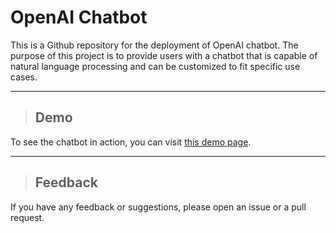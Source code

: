# OpenAI Chatbot

This is a Github repository for the deployment of OpenAI chatbot. The purpose of this project is to provide users with a chatbot that is capable of natural language processing and can be customized to fit specific use cases. 

---
> ## Demo
To see the chatbot in action, you can visit [this demo page](https://text-davinci.vercel.app).

---
> ## Feedback
If you have any feedback or suggestions, please open an issue or a pull request.
